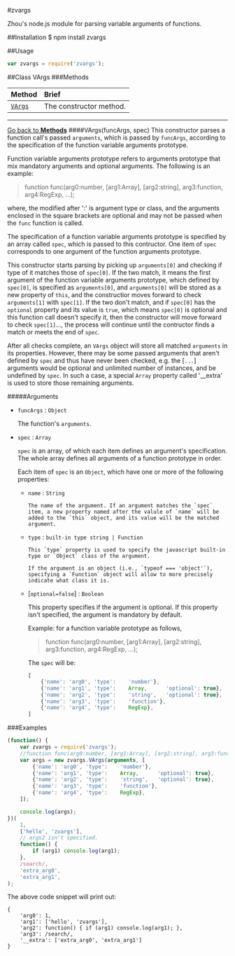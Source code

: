 #zvargs

Zhou's node.js module for parsing variable arguments of functions.

##Installation
    $ npm install zvargs

##Usage

```javascript
var zvargs = require('zvargs');
```

<a name="class">
##Class
VArgs

<a name="Methods">
###Methods

Method                                  | Brief
:---------------------------------------|:-----
[`VArgs`](#VArgs.constructor)           |The constructor method.


<hr>

[Go back to **Methods**](#Methods)
<a name="VArgs.constructor" />
####VArgs(funcArgs, spec)
This constructor parses a function call's passed `arguments`, which is passed by `funcArgs`,  according to the specification of the function variable arguments prototype.

Function variable arguments prototype refers to arguments prototype that mix mandatory arguments and optional arguments. The following is an example:

>function func(arg0:number, [arg1:Array], [arg2:string], arg3:function, arg4:RegExp, ...);   

where, the modified after ':' is argument type or class, and the arguments enclosed in the square brackets are optional and may not be passed when the `func` function is called.

The specification of a function variable arguments prototype is specified by an array called `spec`, which is passed to this contructor. One item of `spec` corresponds to one argument of the function arguments prototype.
  
This constructor starts parsing by picking up `arguments[0]` and checking if type of it matches those of `spec[0]`. If the two match, it means the first argument of the function variable arguments prototype, which defined by `spec[0]`, is specified as `arguments[0]`, and `arguments[0]` will be stored as a new property of `this`,  and the constructior moves forward to check `arguments[1]` with `spec[1]`. If the two don't match, and if `spec[0]` has the `optional` property and its value is `true`, which means `spec[0]` is optional and this function call doesn't specify it, then the constructor will move forward to check `spec[1]`..., the process will continue until the contructor finds a match or meets the end of `spec`.

After all checks complete, an `VArgs` object will store all matched `arguments` in its properties. However, there may be some passed arguments that aren't defined by `spec` and thus have never been checked, e.g. the [`...`] arguments would be optional and unlimited number of instances, and be undefined by `spec`. In such a case, a special `Array` property called '__extra' is used to store those remaining arguments.

#####Arguments
* `funcArgs` : `Object`

    The function's `arguments`.

* `spec` : `Array`

    `spec` is an array, of which each item defines an argument's specification. The whole array defines all arguments of a function prototype in order.

    Each item of `spec` is an `Object`, which have one or more of the following properties:
    
  * `name` : `String`
        
        The name of the argument. If an argument matches the `spec` item, a new property named after the valule of `name` will be added to the `this` object, and its value will be the matched argument.

  * `type` : `built-in type string | Function`
  
        This `type` property is used to specify the javascript built-in type or `Object` class of the argument.
        
        If the argument is an object (i.e., `typeof === 'object'`), specifying a `Function` object will allow to more precisely indicate what class it is.

  * [`optional=false`] : `Boolean`

       This property specifies if the argument is optional. If this property isn't specified, the argument is mandatory by default.

    Example: for a function variable prototype as follows,

    >function func(arg0:number, [arg1:Array], [arg2:string], arg3:function, arg4:RegExp, ...);   

    The `spec` will be:

    ```javascript
    [
        {'name': 'arg0', 'type':    'number'},
        {'name': 'arg1', 'type':    Array,      'optional': true},
        {'name': 'arg2', 'type':    'string',   'optional': true},
        {'name': 'arg3', 'type':    'function'},
        {'name': 'arg4', 'type':    RegExp},
    ]
    ```



###Examples

```javascript
(function() {
    var zvargs = require('zvargs');
    //function func(arg0:number, [arg1:Array], [arg2:string], arg3:function, arg4:RegExp, ...);   
    var args = new zvargs.VArgs(arguments, [
        {'name': 'arg0', 'type':    'number'},
        {'name': 'arg1', 'type':    Array,      'optional': true},
        {'name': 'arg2', 'type':    'string',   'optional': true},
        {'name': 'arg3', 'type':    'function'},
        {'name': 'arg4', 'type':    RegExp},
    ]);

    console.log(args);
})(
    1, 
    ['hello', 'zvargs'],
    // args2 isn't specified.
    function() {
        if (arg1) console.log(arg1);
    }, 
    /search/,
    'extra_arg0',
    'extra_arg1',
);
```

The above code snippet will print out:

```
{
    'arg0': 1,
    'arg1': ['hello', 'zvargs'],
    'arg2': function() { if (arg1) console.log(arg1); }, 
    'arg3': /search/,
    '__extra': ['extra_arg0', 'extra_arg1']
}
```



